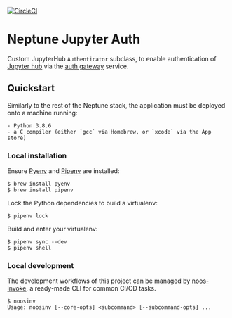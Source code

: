 [![CircleCI](https://circleci.com/gh/noosenergy/neptune-jupyter-auth.svg?style=svg&circle-token=f44ebd5b7c018ad366db0b750369693974874d82)](https://circleci.com/gh/noosenergy/neptune-jupyter-auth)

# Neptune Jupyter Auth

Custom JupyterHub `Authenticator` subclass, to enable authentication of [Jupyter hub](https://github.com/noosenergy/neptune-jupyter-hub) via the [auth gateway](https://github.com/noosenergy/neptune-gateway) service.


## Quickstart

Similarly to the rest of the Neptune stack, the application must be deployed onto a machine running:

    - Python 3.8.6
    - a C compiler (either `gcc` via Homebrew, or `xcode` via the App store)


### Local installation

Ensure [Pyenv](https://github.com/pyenv/pyenv) and [Pipenv](https://docs.pipenv.org/) are installed:

    $ brew install pyenv
    $ brew install pipenv

Lock the Python dependencies to build a virtualenv:

    $ pipenv lock

Build and enter your virtualenv:

    $ pipenv sync --dev
    $ pipenv shell

### Local development

The development workflows of this project can be managed by [noos-invoke](https://github.com/noosenergy/noos-invoke), a ready-made CLI for common CI/CD tasks.

```
$ noosinv
Usage: noosinv [--core-opts] <subcommand> [--subcommand-opts] ...
```
